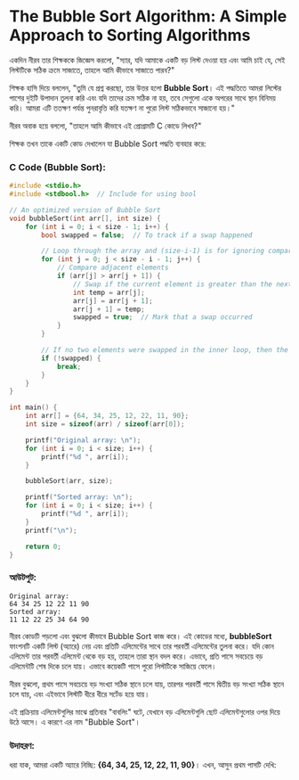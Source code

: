 # The Bubble Sort Algorithm: A Simple Approach to Sorting Algorithms

একদিন নীরব তার শিক্ষককে জিজ্ঞেস করলো, "স্যার, যদি আমাকে একটি বড় লিস্ট দেওয়া হয় এবং আমি চাই যে, সেই লিস্টটিকে সঠিক ক্রমে সাজাতে, তাহলে আমি কীভাবে সাজাতে পারব?"

শিক্ষক হাসি দিয়ে বললেন, "তুমি যে প্রশ্ন করছো, তার উত্তর হলো **Bubble Sort**। এই পদ্ধতিতে আমরা লিস্টের পাশের দুইটি উপাদান তুলনা করি এবং যদি তাদের ক্রম সঠিক না হয়, তবে সেগুলো একে অপরের সাথে স্থান বিনিময় করি। আমরা এটি ততক্ষণ পর্যন্ত পুনরাবৃত্তি করি যতক্ষণ না পুরো লিস্ট সঠিকভাবে সাজানো হয়।"

নীরব অবাক হয়ে বললো, "তাহলে আমি কীভাবে এই প্রোগ্রামটি C কোডে লিখব?"

শিক্ষক তখন তাকে একটি কোড দেখালেন যা Bubble Sort পদ্ধতি ব্যবহার করে:

### C Code (Bubble Sort):

```cpp
#include <stdio.h>
#include <stdbool.h>  // Include for using bool

// An optimized version of Bubble Sort
void bubbleSort(int arr[], int size) {
    for (int i = 0; i < size - 1; i++) {
        bool swapped = false;  // To track if a swap happened

        // Loop through the array and (size-i-1) is for ignoring comparisons of elements which have already been compared in earlier iterations
        for (int j = 0; j < size - i - 1; j++) {
            // Compare adjacent elements
            if (arr[j] > arr[j + 1]) {
                // Swap if the current element is greater than the next element
                int temp = arr[j];
                arr[j] = arr[j + 1];
                arr[j + 1] = temp;
                swapped = true;  // Mark that a swap occurred
            }
        }

        // If no two elements were swapped in the inner loop, then the array is already sorted
        if (!swapped) {
            break;
        }
    }
}

int main() {
    int arr[] = {64, 34, 25, 12, 22, 11, 90};
    int size = sizeof(arr) / sizeof(arr[0]);

    printf("Original array: \n");
    for (int i = 0; i < size; i++) {
        printf("%d ", arr[i]);
    }

    bubbleSort(arr, size);

    printf("Sorted array: \n");
    for (int i = 0; i < size; i++) {
        printf("%d ", arr[i]);
    }
    printf("\n");

    return 0;
}
```

### আউটপুট:
```
Original array: 
64 34 25 12 22 11 90 
Sorted array: 
11 12 22 25 34 64 90 
```
নীরব কোডটি পড়লো এবং বুঝলো কীভাবে Bubble Sort কাজ করে। এই কোডের মধ্যে, **bubbleSort** ফাংশনটি একটি লিস্ট (অ্যারে) নেয় এবং প্রতিটি এলিমেন্টের সাথে তার পরবর্তী এলিমেন্টের তুলনা করে। যদি কোন এলিমেন্ট তার পরবর্তী এলিমেন্ট থেকে বড় হয়, তাহলে তারা স্থান বদল করে। এভাবে, প্রতি পাসে সবচেয়ে বড় এলিমেন্টটি শেষ দিকে চলে যায়। এভাবে কয়েকটি পাসে পুরো লিস্টটিকে সাজিয়ে ফেলে।

নীরব বুঝলো, প্রথম পাসে সবচেয়ে বড় সংখ্যা সঠিক স্থানে চলে যায়, তারপর পরবর্তী পাসে দ্বিতীয় বড় সংখ্যা সঠিক স্থানে চলে যায়, এবং এইভাবে লিস্টটি ধীরে ধীরে সর্টেড হয়ে যায়।

এই প্রক্রিয়ায় এলিমেন্টগুলির মাঝে প্রতিবার "বাবলিং" ঘটে, যেখানে বড় এলিমেন্টগুলি ছোট এলিমেন্টগুলোর ওপর দিয়ে উঠে আসে। এ কারণে এর নাম "Bubble Sort"।

### উদাহরণ:

ধরা যাক, আমরা একটি অ্যারে নিচ্ছি: **{64, 34, 25, 12, 22, 11, 90}**। এখন, আসুন প্রথম পাসটি দেখি:
